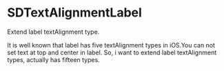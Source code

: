 # SDTextAlignmentLabel
Extend label textAlignment type.

It is well known that label has five textAlignment types in iOS.You can not set text at top and center in label.
So, i want to extend label textAlignment types, actually has fifteen types.
